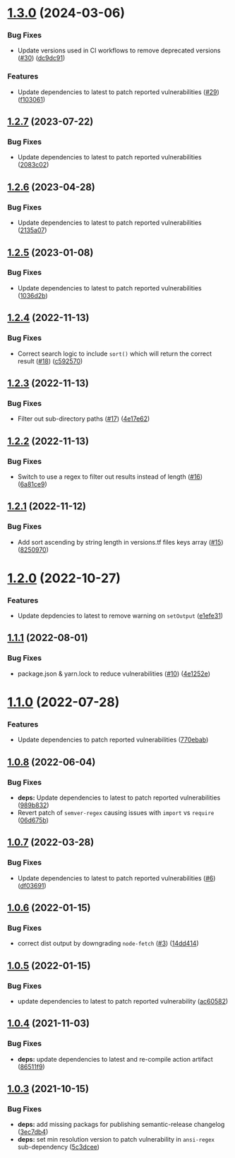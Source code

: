# [1.3.0](https://github.com/clowdhaus/terraform-min-max/compare/v1.2.7...v1.3.0) (2024-03-06)


### Bug Fixes

* Update versions used in CI workflows to remove deprecated versions ([#30](https://github.com/clowdhaus/terraform-min-max/issues/30)) ([dc9dc91](https://github.com/clowdhaus/terraform-min-max/commit/dc9dc9157fe3317c5c10a7edfd151db423a9c757))


### Features

* Update dependencies to latest to patch reported vulnerabilities ([#29](https://github.com/clowdhaus/terraform-min-max/issues/29)) ([f103061](https://github.com/clowdhaus/terraform-min-max/commit/f10306180c9c6160fbef1f6cb01225f6e519b7ea))

## [1.2.7](https://github.com/clowdhaus/terraform-min-max/compare/v1.2.6...v1.2.7) (2023-07-22)


### Bug Fixes

* Update dependencies to latest to patch reported vulnerabilities ([2083c02](https://github.com/clowdhaus/terraform-min-max/commit/2083c02f521c19e2bf7b31a060d9b08fedbcdcfd))

## [1.2.6](https://github.com/clowdhaus/terraform-min-max/compare/v1.2.5...v1.2.6) (2023-04-28)


### Bug Fixes

* Update dependencies to latest to patch reported vulnerabilities ([2135a07](https://github.com/clowdhaus/terraform-min-max/commit/2135a07cc54e4124a4ea504b222f58b925cc0d16))

## [1.2.5](https://github.com/clowdhaus/terraform-min-max/compare/v1.2.4...v1.2.5) (2023-01-08)


### Bug Fixes

* Update dependencies to latest to patch reported vulnerabilities ([1036d2b](https://github.com/clowdhaus/terraform-min-max/commit/1036d2b5ae252f6c5536519702dc76028ef1fa48))

## [1.2.4](https://github.com/clowdhaus/terraform-min-max/compare/v1.2.3...v1.2.4) (2022-11-13)


### Bug Fixes

* Correct search logic to include `sort()` which will return the correct result ([#18](https://github.com/clowdhaus/terraform-min-max/issues/18)) ([c592570](https://github.com/clowdhaus/terraform-min-max/commit/c592570b641f1c4050371eb10a36c8b3084f05e6))

## [1.2.3](https://github.com/clowdhaus/terraform-min-max/compare/v1.2.2...v1.2.3) (2022-11-13)


### Bug Fixes

* Filter out sub-directory paths ([#17](https://github.com/clowdhaus/terraform-min-max/issues/17)) ([4e17e62](https://github.com/clowdhaus/terraform-min-max/commit/4e17e62c0caec29df4a932ca9379306ae075de25))

## [1.2.2](https://github.com/clowdhaus/terraform-min-max/compare/v1.2.1...v1.2.2) (2022-11-13)


### Bug Fixes

* Switch to use a regex to filter out results instead of length ([#16](https://github.com/clowdhaus/terraform-min-max/issues/16)) ([6a81ce9](https://github.com/clowdhaus/terraform-min-max/commit/6a81ce9986c92312c78609995aa33c4c0e4ccd40))

## [1.2.1](https://github.com/clowdhaus/terraform-min-max/compare/v1.2.0...v1.2.1) (2022-11-12)


### Bug Fixes

* Add sort ascending by string length in versions.tf files keys array ([#15](https://github.com/clowdhaus/terraform-min-max/issues/15)) ([8250970](https://github.com/clowdhaus/terraform-min-max/commit/8250970624bba09f5d3e3b396c9cd0f521b8220b))

# [1.2.0](https://github.com/clowdhaus/terraform-min-max/compare/v1.1.1...v1.2.0) (2022-10-27)


### Features

* Update depdencies to latest to remove warning on `setOutput` ([e1efe31](https://github.com/clowdhaus/terraform-min-max/commit/e1efe311319da6635d8a8095b8ce936e6d335581))

## [1.1.1](https://github.com/clowdhaus/terraform-min-max/compare/v1.1.0...v1.1.1) (2022-08-01)


### Bug Fixes

* package.json & yarn.lock to reduce vulnerabilities ([#10](https://github.com/clowdhaus/terraform-min-max/issues/10)) ([4e1252e](https://github.com/clowdhaus/terraform-min-max/commit/4e1252eba3723803affb633ccd5df84170e4fa87))

# [1.1.0](https://github.com/clowdhaus/terraform-min-max/compare/v1.0.8...v1.1.0) (2022-07-28)


### Features

* Update dependencies to patch reported vulnerabilities ([770ebab](https://github.com/clowdhaus/terraform-min-max/commit/770ebab21c37899d98ddd31a1fbf3d4dc3ee0022))

## [1.0.8](https://github.com/clowdhaus/terraform-min-max/compare/v1.0.7...v1.0.8) (2022-06-04)


### Bug Fixes

* **deps:** Update dependencies to latest to patch reported vulnerabilities ([989b832](https://github.com/clowdhaus/terraform-min-max/commit/989b8328febeb0f4eaa214fd190e6d786628cde7))
* Revert patch of `semver-regex` causing issues with `import` vs `require` ([06d675b](https://github.com/clowdhaus/terraform-min-max/commit/06d675b45b1a0f5bf5d8c8a9720593bf7e1b5604))

## [1.0.7](https://github.com/clowdhaus/terraform-min-max/compare/v1.0.6...v1.0.7) (2022-03-28)


### Bug Fixes

* Update dependencies to latest to patch reported vulnerabilities ([#6](https://github.com/clowdhaus/terraform-min-max/issues/6)) ([df03691](https://github.com/clowdhaus/terraform-min-max/commit/df036915208a27a559dc769f7c6a1413c55c58dd))

## [1.0.6](https://github.com/clowdhaus/terraform-min-max/compare/v1.0.5...v1.0.6) (2022-01-15)


### Bug Fixes

* correct dist output by downgrading `node-fetch` ([#3](https://github.com/clowdhaus/terraform-min-max/issues/3)) ([14dd414](https://github.com/clowdhaus/terraform-min-max/commit/14dd41404de18a3cb8b898eb87ea56809fd7ce02))

## [1.0.5](https://github.com/clowdhaus/terraform-min-max/compare/v1.0.4...v1.0.5) (2022-01-15)


### Bug Fixes

* update dependencies to latest to patch reported vulnerability ([ac60582](https://github.com/clowdhaus/terraform-min-max/commit/ac605826692ed7fd8a73b94f0df1b440dcf9a144))

## [1.0.4](https://github.com/clowdhaus/terraform-min-max/compare/v1.0.3...v1.0.4) (2021-11-03)


### Bug Fixes

* **deps:** update dependencies to latest and re-compile action artifact ([86511f9](https://github.com/clowdhaus/terraform-min-max/commit/86511f9f178cc636ac2eb00ffdfe73f77090fa52))

## [1.0.3](https://github.com/clowdhaus/terraform-min-max/compare/v1.0.2...v1.0.3) (2021-10-15)


### Bug Fixes

* **deps:** add missing packags for publishing semantic-release changelog ([3ec7db4](https://github.com/clowdhaus/terraform-min-max/commit/3ec7db4b9648dd28b970f847768eeeee93373cf3))
* **deps:** set min resolution version to patch vulnerability in `ansi-regex` sub-dependency ([5c3dcee](https://github.com/clowdhaus/terraform-min-max/commit/5c3dcee3c43fe9da8c3cac99c3c13d73dd970ca6))
